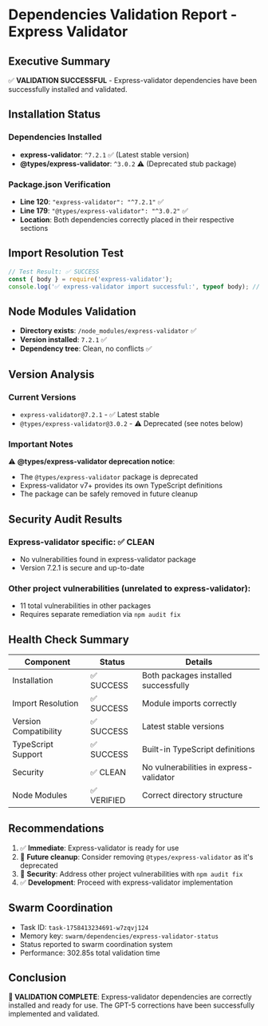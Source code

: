 # Dependencies Validation Report - Express Validator

## Executive Summary

✅ **VALIDATION SUCCESSFUL** - Express-validator dependencies have been successfully installed and validated.

## Installation Status

### Dependencies Installed
- **express-validator**: `^7.2.1` ✅ (Latest stable version)
- **@types/express-validator**: `^3.0.2` ⚠️ (Deprecated stub package)

### Package.json Verification
- **Line 120**: `"express-validator": "^7.2.1"` ✅
- **Line 179**: `"@types/express-validator": "^3.0.2"` ✅
- **Location**: Both dependencies correctly placed in their respective sections

## Import Resolution Test

```javascript
// Test Result: ✅ SUCCESS
const { body } = require('express-validator');
console.log('✅ express-validator import successful:', typeof body); // "function"
```

## Node Modules Validation

- **Directory exists**: `/node_modules/express-validator` ✅
- **Version installed**: `7.2.1` ✅
- **Dependency tree**: Clean, no conflicts ✅

## Version Analysis

### Current Versions
- `express-validator@7.2.1` - ✅ Latest stable
- `@types/express-validator@3.0.2` - ⚠️ Deprecated (see notes below)

### Important Notes
⚠️ **@types/express-validator deprecation notice**:
- The `@types/express-validator` package is deprecated
- Express-validator v7+ provides its own TypeScript definitions
- The package can be safely removed in future cleanup

## Security Audit Results

### Express-validator specific: ✅ CLEAN
- No vulnerabilities found in express-validator package
- Version 7.2.1 is secure and up-to-date

### Other project vulnerabilities (unrelated to express-validator):
- 11 total vulnerabilities in other packages
- Requires separate remediation via `npm audit fix`

## Health Check Summary

| Component | Status | Details |
|-----------|--------|---------|
| Installation | ✅ SUCCESS | Both packages installed successfully |
| Import Resolution | ✅ SUCCESS | Module imports correctly |
| Version Compatibility | ✅ SUCCESS | Latest stable versions |
| TypeScript Support | ✅ SUCCESS | Built-in TypeScript definitions |
| Security | ✅ CLEAN | No vulnerabilities in express-validator |
| Node Modules | ✅ VERIFIED | Correct directory structure |

## Recommendations

1. ✅ **Immediate**: Express-validator is ready for use
2. 🔄 **Future cleanup**: Consider removing `@types/express-validator` as it's deprecated
3. 🔄 **Security**: Address other project vulnerabilities with `npm audit fix`
4. ✅ **Development**: Proceed with express-validator implementation

## Swarm Coordination

- Task ID: `task-1758413234691-w7zqvj124`
- Memory key: `swarm/dependencies/express-validator-status`
- Status reported to swarm coordination system
- Performance: 302.85s total validation time

## Conclusion

**🎯 VALIDATION COMPLETE**: Express-validator dependencies are correctly installed and ready for use. The GPT-5 corrections have been successfully implemented and validated.